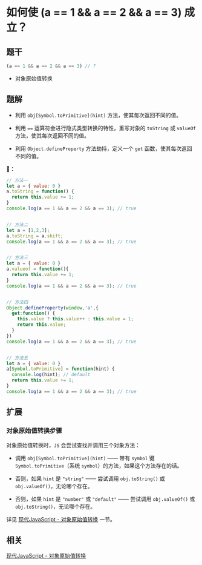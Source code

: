 # 如何使 (a == 1 && a == 2 && a == 3) 成立？

## 题干

```js
(a == 1 && a == 2 && a == 3) // ?
```

- 对象原始值转换

## 题解

- 利用 `obj[Symbol.toPrimitive](hint)` 方法，使其每次返回不同的值。

- 利用 `==` 运算符会进行隐式类型转换的特性，重写对象的 `toString` 或 `valueOf` 方法，使其每次返回不同的值。

- 利用 `Object.defineProperty` 方法劫持，定义一个 `get` 函数，使其每次返回不同的值。


🌰：

```js
// 方法一
let a = { value: 0 }
a.toString = function() {
  return this.value += 1;
}
console.log(a == 1 && a == 2 && a == 3); // true


// 方法二
let a = [1,2,3];
a.toString = a.shift;
console.log(a == 1 && a == 2 && a == 3); // true


// 方法三
let a = { value: 0 }
a.valueof = function(){
  return this.value += 1;
}
console.log(a == 1 && a == 2 && a == 3); // true


// 方法四
Object.defineProperty(window,'a',{
  get:function() {
    this.value ? this.value++ : this.value = 1;
    return this.value;
  }
})
console.log(a == 1 && a == 2 && a == 3); // true


// 方法五
let a = { value: 0 }
a[Symbol.toPrimitive] = function(hint) {
  console.log(hint); // default 
  return this.value += 1;
}
console.log(a == 1 && a == 2 && a == 3); // true
```

## 扩展

### 对象原始值转换步骤

对象原始值转换时，`JS` 会尝试查找并调用三个对象方法：

- 调用 `obj[Symbol.toPrimitive](hint)` —— 带有 `symbol` 键 `Symbol.toPrimitive`（系统 `symbol`）的方法，如果这个方法存在的话。

- 否则，如果 `hint` 是 `"string"` —— 尝试调用 `obj.toString()` 或 `obj.valueOf()`，无论哪个存在。

- 否则，如果 `hint` 是 `"number"` 或 `"default"` —— 尝试调用 `obj.valueOf()` 或 `obj.toString()`，无论哪个存在。

详见 [现代JavaScript - 对象原始值转换](https://zh.javascript.info/object-toprimitive) 一节。
## 相关

[现代JavaScript - 对象原始值转换](https://zh.javascript.info/object-toprimitive)

